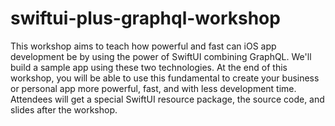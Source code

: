 # swiftui-plus-graphql-workshop
This workshop aims to teach how powerful and fast can iOS app development be by using the power of SwiftUI combining GraphQL. We'll build a sample app using these two technologies. At the end of this workshop, you will be able to use this fundamental to create your business or personal app more powerful, fast, and with less development time. Attendees will get a special SwiftUI resource package, the source code, and slides after the workshop.
